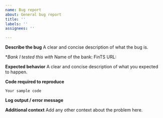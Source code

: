 ```yaml
---
name: Bug report
about: General bug report
title: ''
labels: ''
assignees: ''

---
```


<!--
Make sure to read
https://python-fints.readthedocs.io/en/latest/trouble.html
before you file a bug
-->

**Describe the bug**
A clear and concise description of what the bug is.

**Bank I tested this with*
Name of the bank:
FinTS URL:

**Expected behavior**
A clear and concise description of what you expected to happen.

**Code required to reproduce**
```
Your sample code
```

**Log output / error message**
<!-- Please make sure to remove all sensitive private information -->

**Additional context**
Add any other context about the problem here.
